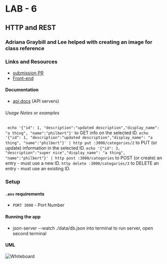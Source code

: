 # LAB - 6

## HTTP and REST

### Adriana Graybill and Lee helped with creating an image for class reference

### Links and Resources
* [submission PR](http://xyz.com)
* [Front-end](https://codesandbox.io/s/api-client-f2b1t)

#### Documentation
* [api docs](./docs/swagger.json) (API servers)

###### Usage Notes or examples
``` echo '{"id": 1, "description":"updated description","display_name": "a thing", "name":"philbert"}'```
to GET info on the selected ID.
``` echo '{"id": 1, "description":"updated description","display_name": "a thing", "name":"philbert"}' | http put :3000/categories/2 ``` to PUT (or update) information in the selected ID.
```echo '{"id": 3, "description":"super nice","display_name": "a thing", "name":"philbert"}' | http post :3000/categories```
to POST (or create) an entry - must use a new ID.
```http delete :3000/categories/3```
to DELETE an entry - must use an existing ID.

### Setup
#### `.env` requirements
* `PORT 3000` - Port Number

#### Running the app
* json-server --watch ./data/db.json into terminal to run server, open second terminal

#### UML
![Whiteboard](./assets/image.jpg)
